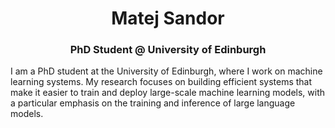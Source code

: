 <h1 align="center">Matej Sandor</h1>
<h3 align="center">PhD Student @ University of Edinburgh</h3>

I am a PhD student at the University of Edinburgh, where I work on machine learning systems. My research focuses on building efficient systems that make it easier to train and deploy large-scale machine learning models, with a particular emphasis on the training and inference of large language models.
